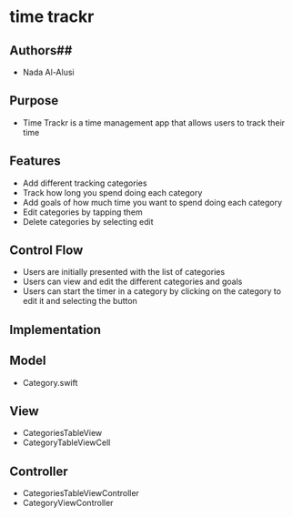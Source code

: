 # time trackr
## Authors##
* Nada Al-Alusi

## Purpose
* Time Trackr is a time management app that allows users to track their time

## Features
* Add different tracking categories
* Track how long you spend doing each category
* Add goals of how much time you want to spend doing each category
* Edit categories by tapping them
* Delete categories by selecting edit

## Control Flow
* Users are initially presented with the list of categories
* Users can view and edit the different categories and goals
* Users can start the timer in a category by clicking on the category to edit it and selecting the button

## Implementation
## Model
* Category.swift

## View
* CategoriesTableView 
* CategoryTableViewCell

## Controller
* CategoriesTableViewController
* CategoryViewController
